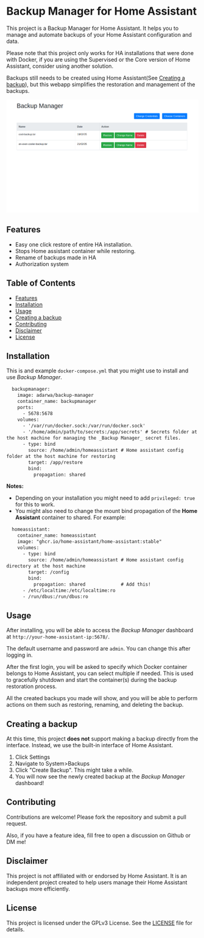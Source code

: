 # Backup Manager for Home Assistant

This project is a Backup Manager for Home Assistant. It helps you to manage and automate backups of your Home Assistant configuration and data.

Please note that this project only works for HA installations that were done with Docker, if you are using the Supervised or the Core version of Home Assistant, consider using another solution.

Backups still needs to be created using Home Assistant(See [Creating a backup](#creating-a-backup)), but this webapp simplifies the restoration and management of the backups.

![Backup Manager Image](./images/image.png)

## Features

- Easy one click restore of entire HA installation.
- Stops Home assistant container while restoring.
- Rename of backups made in HA
- Authorization system


## Table of Contents

- [Features](#features)
- [Installation](#installation)
- [Usage](#usage)
- [Creating a backup](#creating-a-backup)
- [Contributing](#contributing)
- [Disclaimer](#disclaimer)
- [License](#license)

## Installation

This is and example `docker-compose.yml` that you might use to install and use _Backup Manager_.
```
  backupmanager:
    image: adarwa/backup-manager
    container_name: backupmanager
    ports:
      - 5678:5678
    volumes:
      - '/var/run/docker.sock:/var/run/docker.sock'
      - '/home/admin/path/to/secrets:/app/secrets' # Secrets folder at the host machine for managing the _Backup Manager_ secret files.
      - type: bind
        source: /home/admin/homeassistant # Home assistant config folder at the host machine for restoring
        target: /app/restore
        bind:
          propagation: shared
```
**Notes:**
 - Depending on your installation you might need to add `privileged: true` for this to work.
 - You might also need to change the mount bind propagation of the **Home Assistant** container to shared. For example:

```
  homeassistant:
    container_name: homeassistant
    image: "ghcr.io/home-assistant/home-assistant:stable"
    volumes:
      - type: bind
        source: /home/admin/homeassistant # Home assistant config directory at the host machine
        target: /config
        bind:
          propagation: shared             # Add this!
      - /etc/localtime:/etc/localtime:ro
      - /run/dbus:/run/dbus:ro
```

## Usage

After installing, you will be able to access the _Backup Manager_ dashboard at `http://your-home-assistant-ip:5678/`.

The default username and password are `admin`. You can change this after logging in.

After the first login, you will be asked to specify which Docker container belongs to Home Assistant, you can select multiple if needed. This is used to gracefully shutdown and start the container(s) during the backup restoration process.

All the created backups you made will show, and you will be able to perform actions on them such as restoring, renaming, and deleting the backup.

## Creating a backup
At this time, this project **does not** support making a backup directly from the interface. Instead, we use the built-in interface of Home Assistant.

1. Click Settings
2. Navigate to System>Backups
3. Click "Create Backup". This might take a while.
4. You will now see the newly created backup at the _Backup Manager_ dashboard!

## Contributing

Contributions are welcome! Please fork the repository and submit a pull request.

Also, if you have a feature idea, fill free to open a discussion on Github or DM me!

## Disclaimer

This project is not affiliated with or endorsed by Home Assistant. It is an independent project created to help users manage their Home Assistant backups more efficiently.

## License

This project is licensed under the GPLv3 License. See the [LICENSE](LICENSE) file for details.